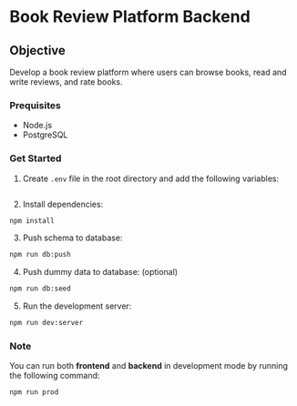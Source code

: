 # Book Review Platform Backend

## Objective

Develop a book review platform where users can browse books, read and write reviews, and
rate books.

### Prequisites

- Node.js
- PostgreSQL

### Get Started

1. Create `.env` file in the root directory and add the following variables:

```bash
```

2. Install dependencies:

```bash
npm install
```

3. Push schema to database:

```bash
npm run db:push
```

4. Push dummy data to database: (optional)

```bash
npm run db:seed
```

5. Run the development server:

```bash
npm run dev:server
```

### Note

You can run both **frontend** and **backend** in development mode by running the following command:

```bash
npm run prod
```
